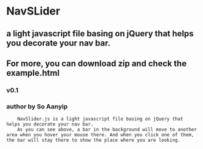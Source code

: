 NavSLider
===================================
a light javascript file basing on jQuery that helps you decorate your nav bar.
----------------------------------- 
For more, you can download zip and check the example.html
----------------------------------- 
### v0.1<br />  
### author by So Aanyip<br />



		NavSlider.js is a light javascript file basing on jQuery that helps you decorate your nav bar.
		As you can see above, a bar in the background will move to another area when you hover your mouse there. And when you click one of them, the bar will stay there to show the place where you are looking.


